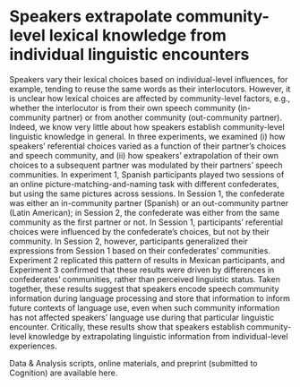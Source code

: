 # Speakers extrapolate community-level lexical knowledge from individual linguistic encounters

Speakers vary their lexical choices based on individual-level influences, for example, tending to reuse the same words as their interlocutors. However, it is unclear how lexical choices are affected by community-level factors, e.g., whether the interlocutor is from their own speech community (in-community partner) or from another community (out-community partner). Indeed, we know very little about how speakers establish community-level linguistic knowledge in general. In three experiments, we examined (i) how speakers’ referential choices varied as a function of their partner’s choices and speech community, and (ii) how speakers’ extrapolation of their own choices to a subsequent partner was modulated by their partners’ speech communities. In experiment 1, Spanish participants played two sessions of an online picture-matching-and-naming task with different confederates, but using the same pictures across sessions. In Session 1, the confederate was either an in-community partner (Spanish) or an out-community partner (Latin American); in Session 2, the confederate was either from the same community as the first partner or not. In Session 1, participants’ referential choices were influenced by the confederate’s choices, but not by their community. In Session 2, however, participants generalized their expressions from Session 1 based on their confederates’ communities. Experiment 2 replicated this pattern of results in Mexican participants, and Experiment 3 confirmed that these results were driven by differences in confederates’ communities, rather than perceived linguistic status. Taken together, these results suggest that speakers encode speech community information during language processing and store that information to inform future contexts of language use, even when such community information has not affected speakers’ language use during that particular linguistic encounter. Critically, these results show that speakers establish community-level knowledge by extrapolating linguistic information from individual-level experiences. 


Data & Analysis scripts, online materials, and preprint (submitted to Cognition) are available here. 
